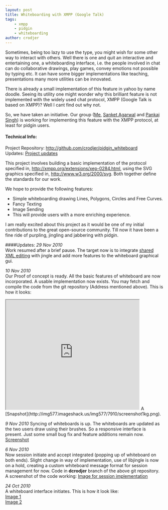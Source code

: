 ```yaml
---
layout: post
title: Whiteboarding with XMPP (Google Talk)
tags:
    - xmpp
    - pidgin
    - whiteboarding
author: crodjer
---
```


Sometimes, being too lazy to use the type, you might wish for some other way to interact with others. Well there is one and quit an interactive and entertaining one, a whiteboarding interface, i.e. the people involved in chat can do collaborative drawings, play games, convey emotions not possible by typing etc. It can have some bigger implementations like teaching, presentations many more utilities can be innovated.  

There is already a small implementation of this feature in yahoo by name doodle. Seeing its utility one might wonder why this brilliant feature is not implemented with the widely used chat protocol, XMPP (Google Talk is based on XMPP)? Well I cant find out why not.  

So, we have taken an initiative. Our group (<a href="http://github.com/crodjer" title="" target="_blank">Me</a>, <a href="http://github.com/snktagarwal" title="" target="_blank">Sanket Agarwal</a> and <a href="http://github.com/psjinx" title="" target="_blank">Pankaj Singh</a>) is working for implementing this feature with the XMPP protocol, at least for pidgin users.  

#### Technical Info: 
Project Repository: <http://github.com/crodjer/pidgin_whiteboard>  
Updates: [Project updates](#updates)

This project involves building a basic implementation of the protocol specified in,  <a href="http://xmpp.org/extensions/xep-0284.html">http://xmpp.org/extensions/xep-0284.html</a>, using the SVG graphics specified in, <a href="http://www.w3.org/2000/svg">http://www.w3.org/2000/svg</a>. Both together define the standards for our work.  

We hope to provide the following features:

* Simple whiteboarding drawing Lines, Polygons, Circles and Free Curves.
* Fancy Texting
* Image Sending
* This will provide users with a more enriching experience.  


I am really excited about this project as it would be one of my initial contributions to the great open-source community. Till now it have been a fine ride of purpling, jingling and jabbering with pidgin.  


####Updates:
*29 Nov 2010*  
Work resumed after a brief pause. The target now is to integrate <a href="http://xmpp.org/extensions/xep-0284.html" target="_blank">shared XML editing</a> with jingle and add more features to the whiteboard graphical gui.  

*10 Nov 2010*  
Our Proof of concept is ready. All the basic features of whiteboard are now incorporated. A usable implementation now exists. You may fetch and compile the code from the git repository (Address mentioned above). This is how it looks:  
<iframe width="425" height="349" src="http://www.youtube.com/embed/sYKutp4I4Zs"></iframe>
A [Snapshot](http://img577.imageshack.us/img577/7910/screenshot1kg.png).  

*9 Nov 2010*
Syncing of whiteboards is up. The whiteboards are updated as the two users draw using their brushes. So a responsive interface is present. Just some small bug fix and feature additions remain now.    
<a href="http://img259.imageshack.us/img259/7980/screenshotrd.png" target="_blank">Screenshot</a>  
  
*6 Nov 2010*  
Now session initiate and accept integrated (popping up of whiteboard on both ends). Slight change in way of implementation, use of libjingle is now on a hold, creating a custom whiteboard message format for session management for now. Code in **dcrodjer** branch of the above git repository. 
A screenshot of the code working: <a href="http://img837.imageshack.us/img837/8250/screenshot1gb.png" target="_blank">Image for session implementation</a>  
  
*24 Oct 2010*  
A whiteboard interface initiates. This is how it look like:  
<a href="http://img841.imageshack.us/img841/5516/59586846.png" target="_blank">Image 1</a>  
<a href="http://img221.imageshack.us/img221/4198/65357038.png" target="_blank">Image 2</a>
